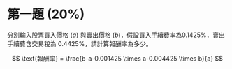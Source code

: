 # 第一題 (20%)

分別輸入股票買入價格 ($a$) 與賣出價格 ($b$)，假設買入手續費率為$0.1425\%$，賣出手續費含交易稅為 $0.4425\%$，請計算報酬率為多少。

$$
\text{報酬率} = \frac{b-a-0.001425 \times a-0.004425 \times b}{a}
$$
